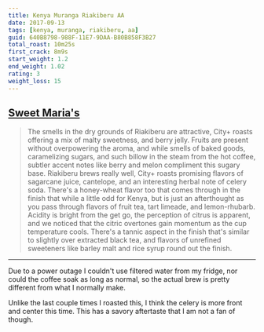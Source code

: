```yaml
---
title: Kenya Muranga Riakiberu AA
date: 2017-09-13
tags: [kenya, muranga, riakiberu, aa]
guid: 640B8798-988F-11E7-9DAA-B80B858F3B27
total_roast: 10m25s
first_crack: 8m9s
start_weight: 1.2
end_weight: 1.02
rating: 3
weight_loss: 15
---
```


## [Sweet Maria's][sm]

> The smells in the dry grounds of Riakiberu are attractive, City+ roasts offering
> a mix of malty sweetness, and berry jelly. Fruits are present without
> overpowering the aroma, and while smells of baked goods, caramelizing sugars,
> and such billow in the steam from the hot coffee, subtler accent notes like
> berry and melon compliment this sugary base. Riakiberu brews really well, City+
> roasts promising flavors of sagarcane juice, cantelope, and an interesting
> herbal note of celery soda. There's a honey-wheat flavor too that comes through
> in the finish that while a little odd for Kenya, but is just an afterthought as
> you pass through flavors of fruit tea, tart limeade, and lemon-rhubarb. Acidity
> is bright from the get go, the perception of citrus is apparent, and we noticed
> that the citric overtones gain momentum as the cup temperature cools. There's a
> tannic aspect in the finish that's similar to slightly over extracted black tea,
> and flavors of unrefined sweeteners like barley malt and rice syrup round out
> the finish.

---

Due to a power outage I couldn't use filtered water from my fridge, nor could
the coffee soak as long as normal, so the actual brew is pretty different from
what I normally make.

Unlike the last couple times I roasted this, I think the celery is more front
and center this time.  This has a savory aftertaste that I am not a fan of
though.

[sm]: https://www.sweetmarias.com/product/kenya-muranga-riakiberu-aa
